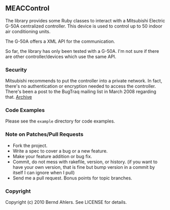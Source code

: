 ## MEACControl

The library provides some Ruby classes to interact with a Mitsubishi Electric
G-50A centralized controller. This device is used to control up to 50 indoor
air conditioning units.

The G-50A offers a XML API for the communication.

So far, the library has only been tested with a G-50A. I'm not sure if there
are other controller/devices which use the same API.

### Security

Mitsubishi recommends to put the controller into a private network. In fact,
there's no authentication or encryption needed to access the controller.
There's been a post to the BugTraq mailing list in March 2008 regarding that.
[Archive](http://www.securityfocus.com/archive/1/489970)

### Code Examples

Please see the `example` directory for code examples.

### Note on Patches/Pull Requests

* Fork the project.
* Write a spec to cover a bug or a new feature.
* Make your feature addition or bug fix.
* Commit, do not mess with rakefile, version, or history.
  (if you want to have your own version, that is fine but bump version in a
  commit by itself I can ignore when I pull)
* Send me a pull request. Bonus points for topic branches.

### Copyright

Copyright (c) 2010 Bernd Ahlers. See LICENSE for details.
